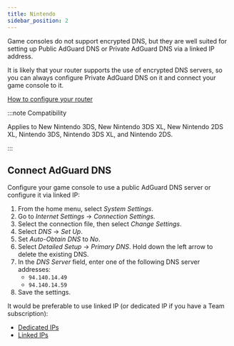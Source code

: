 ```yaml
---
title: Nintendo
sidebar_position: 2
---
```


Game consoles do not support encrypted DNS, but they are well suited for setting up Public AdGuard DNS or Private AdGuard DNS via a linked IP address.

It is likely that your router supports the use of encrypted DNS servers, so you can always configure Private AdGuard DNS on it and connect your game console to it.

[How to configure your router](/private-dns/connect-devices/routers/routers.md)

:::note Compatibility

Applies to New Nintendo 3DS, New Nintendo 3DS XL, New Nintendo 2DS XL, Nintendo 3DS, Nintendo 3DS XL, and Nintendo 2DS.

:::

## Connect AdGuard DNS

Configure your game console to use a public AdGuard DNS server or configure it via linked IP:

1. From the home menu, select *System Settings*.
1. Go to *Internet Settings* → *Connection Settings*.
1. Select the connection file, then select *Change Settings*.
1. Select *DNS* → *Set Up*.
1. Set *Auto-Obtain DNS* to *No*.
1. Select *Detailed Setup* → *Primary DNS*. Hold down the left arrow to delete the existing DNS.
1. In the *DNS Server* field, enter one of the following DNS server addresses:
    - `94.140.14.49`
    - `94.140.14.59`
1. Save the settings.

It would be preferable to use linked IP (or dedicated IP if you have a Team subscription):

- [Dedicated IPs](/private-dns/connect-devices/other-options/dedicated-ip.md)
- [Linked IPs](/private-dns/connect-devices/other-options/linked-ip.md)
